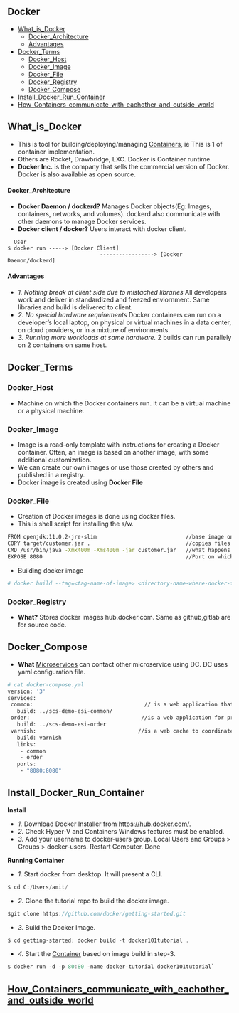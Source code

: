 ## Docker
- [What_is_Docker](#What_is_Docker)
  - [Docker_Architecture](#Docker_Architecture)
  - [Advantages](#Advantages)
- [Docker_Terms](#Docker_Terms)
  - [Docker_Host](#Docker_Host)
  - [Docker_Image](#Docker_Image)
  - [Docker_File](#Docker_File)
  - [Docker_Registry](#Docker_Registry)
  - [Docker_Compose](#Docker_Compose)
- [Install_Docker_Run_Container](#Install_Docker_Run_Container)
- [How_Containers_communicate_with_eachother_and_outside_world](#How_Containers_communicate_with_eachother_and_outside_world)

## What_is_Docker 
- This is tool for building/deploying/managing [Containers](../Containers), ie This is 1 of container implementation. 
- Others are Rocket, Drawbridge, LXC. Docker is Container runtime. 
- **Docker Inc.** is the company that sells the commercial version of Docker. Docker is also available as open source.

#### Docker_Architecture
- **Docker Daemon / dockerd?** Manages Docker objects(Eg: Images, containers, networks, and volumes). dockerd also communicate with other daemons to manage Docker services.
- **Docker client / docker?** Users interact with docker client.
```
  User 
$ docker run -----> [Docker Client]
                             -----------------> [Docker Daemon/dockerd]
```
#### Advantages
- *1. Nothing break at client side due to mistached libraries* All developers work and deliver in standardized and freezed enviornment. Same libraries and build is delivered to client.
- *2. No special hardware requirements* Docker containers can run on a developer’s local laptop, on physical or virtual machines in a data center, on cloud providers, or in a mixture of environments.
- *3. Running more workloads at same hardware.* 2 builds can run parallely on 2 containers on same host.


## Docker_Terms
### Docker_Host 
- Machine on which the Docker containers run. It can be a virtual machine or a physical machine.

### Docker_Image
- Image is a read-only template with instructions for creating a Docker container. Often, an image is based on another image, with some additional customization. 
- We can create our own images or use those created by others and published in a registry.
- Docker image is created using **Docker File**

### Docker_File
- Creation of Docker images is done using docker files.
- This is shell script for installing the s/w.
```bash
FROM openjdk:11.0.2-jre-slim                            //base image on which the installation is based
COPY target/customer.jar .                              //copies files in the Docker image
CMD /usr/bin/java -Xmx400m -Xms400m -jar customer.jar   //what happens when the Docker container is started
EXPOSE 8080                                             //Port on which docker is available
```
- Building docker image
```bash
# docker build --tag=<tag-name-of-image> <directory-name-where-docker-file-is-present>    //docker is command line tool
```

### Docker_Registry
- **What?** Stores docker images hub.docker.com. Same as github,gitlab are for source code.

## Docker_Compose
- **What** [Microservices](/System-Design/Concepts/MicroServices) can contact other microservice using DC. DC uses yaml configuration file.
 ```bash
 # cat docker-compose.yml
 version: '3'
services:
  common:                                   // is a web application that is supposed to deliver common artifacts.
    build: ../scs-demo-esi-common/
  order:                                   //is a web application for processing orders.
    build: ../scs-demo-esi-order
  varnish:                                //is a web cache to coordinate the two web applications.
    build: varnish
    links:
     - common
     - order
    ports:
     - "8080:8080"
 ```

## Install_Docker_Run_Container
**Install**
- *1.* Download Docker Installer from https://hub.docker.com/.
- *2.* Check Hyper-V and Containers Windows features must be enabled.
- *3.* Add your username to docker-users group. Local Users and Groups > Groups > docker-users. Restart Computer. Done

**Running Container**
- *1.* Start docker from desktop. It will present a CLI. 
```c
$ cd C:/Users/amit/
```
- *2.* Clone the tutorial repo to build the docker image. 
```c
$git clone https://github.com/docker/getting-started.git
```
- *3.* Build the Docker Image.  
```c
$ cd getting-started; docker build -t docker101tutorial .
```
- *4.* Start the [Container](../../Containers) based on image build in step-3. 
```c
$ docker run -d -p 80:80 -name docker-tutorial docker101tutorial`
```

## [How_Containers_communicate_with_eachother_and_outside_world](Docker_Networking)
